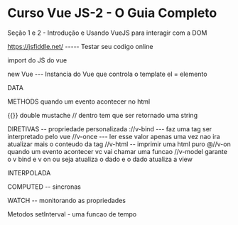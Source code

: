 # Curso Vue JS-2 - O Guia Completo
Seção 1 e 2 - Introdução e Usando VueJS para interagir com a DOM

https://jsfiddle.net/ ----- Testar seu codigo online

<script src="https://cdn.jsdelivr.net/npm/vue/dist/vue.js"></script> import do JS do vue

new Vue --- Instancia do Vue que controla o template
el = elemento

DATA

METHODS quando um evento acontecer no html

{{}} double mustache // dentro tem que ser retornado uma string

DIRETIVAS -- propriedade personalizada 
://v-bind --- faz uma tag ser interpretado pelo vue
//v-once --- ler esse valor apenas uma vez nao ira atualizar mais o conteudo da tag
//v-html -- imprimir uma html puro
@//v-on quando um evento acontecer vc vai chamar uma funcao
//v-model garante o v bind e v on ou seja atualiza o dado e o dado atualiza a view


INTERPOLADA

COMPUTED -- sincronas

WATCH -- monitorando as propriedades

Metodos
setInterval - uma funcao de tempo
